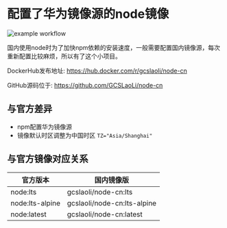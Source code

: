 # 配置了华为镜像源的node镜像
![example workflow](https://github.com/gcslaoli/node-cn/actions/workflows/main.yml/badge.svg)

国内使用node时为了加快npm依赖的安装速度，一般需要配置国内镜像源，每次重新配置比较麻烦，所以有了这个小项目。



DockerHub发布地址: https://hub.docker.com/r/gcslaoli/node-cn

GitHub源码位于: https://github.com/GCSLaoLi/node-cn

## 与官方差异
* npm配置华为镜像源
* 镜像默认时区调整为中国时区 `TZ="Asia/Shanghai"`

## 与官方镜像对应关系

| 官方版本           | 国内镜像版                  |
| ------------------ | --------------------------- |
| node:lts           | gcslaoli/node-cn:lts        |
| node:lts-alpine | gcslaoli/node-cn:lts-alpine |
| node:latest        | gcslaoli/node-cn:latest     |

